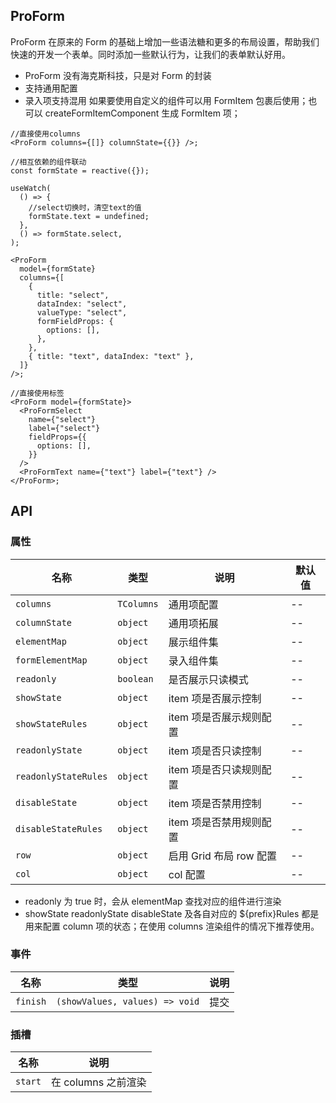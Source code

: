 ## ProForm

ProForm 在原来的 Form 的基础上增加一些语法糖和更多的布局设置，帮助我们快速的开发一个表单。同时添加一些默认行为，让我们的表单默认好用。

- ProForm 没有海克斯科技，只是对 Form 的封装
- 支持通用配置
- 录入项支持混用 如果要使用自定义的组件可以用 FormItem 包裹后使用；也可以 createFormItemComponent 生成 FormItem 项；

```tsx
//直接使用columns
<ProForm columns={[]} columnState={{}} />;

//相互依赖的组件联动
const formState = reactive({});

useWatch(
  () => {
    //select切换时，清空text的值
    formState.text = undefined;
  },
  () => formState.select,
);

<ProForm
  model={formState}
  columns={[
    {
      title: "select",
      dataIndex: "select",
      valueType: "select",
      formFieldProps: {
        options: [],
      },
    },
    { title: "text", dataIndex: "text" },
  ]}
/>;

//直接使用标签
<ProForm model={formState}>
  <ProFormSelect
    name={"select"}
    label={"select"}
    fieldProps={{
      options: [],
    }}
  />
  <ProFormText name={"text"} label={"text"} />
</ProForm>;
```

## API

### 属性

| 名称                 | 类型       | 说明                    | 默认值 |
| -------------------- | ---------- | ----------------------- | ------ |
| `columns`            | `TColumns` | 通用项配置              | --     |
| `columnState`        | `object`   | 通用项拓展              | --     |
| `elementMap`         | `object`   | 展示组件集              | --     |
| `formElementMap`     | `object`   | 录入组件集              | --     |
| `readonly`           | `boolean`  | 是否展示只读模式        | --     |
| `showState`          | `object`   | item 项是否展示控制     | --     |
| `showStateRules`     | `object`   | item 项是否展示规则配置 | --     |
| `readonlyState`      | `object`   | item 项是否只读控制     | --     |
| `readonlyStateRules` | `object`   | item 项是否只读规则配置 | --     |
| `disableState`       | `object`   | item 项是否禁用控制     | --     |
| `disableStateRules`  | `object`   | item 项是否禁用规则配置 | --     |
| `row`                | `object`   | 启用 Grid 布局 row 配置 | --     |
| `col`                | `object`   | col 配置                | --     |

- readonly 为 true 时，会从 elementMap 查找对应的组件进行渲染
- showState readonlyState disableState 及各自对应的 ${prefix}Rules 都是用来配置 column 项的状态；在使用 columns 渲染组件的情况下推荐使用。

### 事件

| 名称     | 类型                           | 说明 |
| -------- | ------------------------------ | ---- |
| `finish` | `(showValues, values) => void` | 提交 |

### 插槽

| 名称    | 说明                |
| ------- | ------------------- |
| `start` | 在 columns 之前渲染 |

